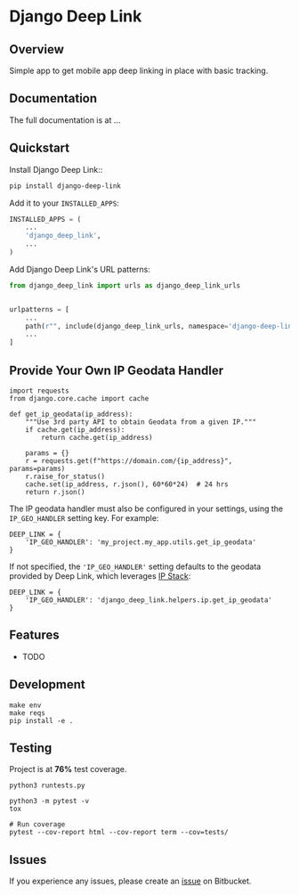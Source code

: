 
# Django Deep Link

## Overview
Simple app to get mobile app deep linking in place with basic tracking.

## Documentation

The full documentation is at ...

## Quickstart

Install Django Deep Link::

```bash
pip install django-deep-link
```

Add it to your `INSTALLED_APPS`:

```python
INSTALLED_APPS = (
    ...
    'django_deep_link',
    ...
)
```

Add Django Deep Link's URL patterns:


```python
from django_deep_link import urls as django_deep_link_urls


urlpatterns = [
    ...
    path(r"", include(django_deep_link_urls, namespace='django-deep-link')),
    ...
]
```

## Provide Your Own IP Geodata Handler

```
import requests
from django.core.cache import cache

def get_ip_geodata(ip_address):
    """Use 3rd party API to obtain Geodata from a given IP."""
    if cache.get(ip_address):
        return cache.get(ip_address)

    params = {}
    r = requests.get(f"https://domain.com/{ip_address}", params=params)
    r.raise_for_status()
    cache.set(ip_address, r.json(), 60*60*24)  # 24 hrs
    return r.json()
```

The IP geodata handler must also be configured in your settings, using the `IP_GEO_HANDLER` setting key. For example:

    DEEP_LINK = {
        'IP_GEO_HANDLER': 'my_project.my_app.utils.get_ip_geodata'
    }

If not specified, the `'IP_GEO_HANDLER'` setting defaults to the geodata provided by Deep Link, which leverages [IP Stack](https://ipstack.com/):

    DEEP_LINK = {
        'IP_GEO_HANDLER': 'django_deep_link.helpers.ip.get_ip_geodata'
    }

## Features

* TODO

## Development

    make env
    make reqs
    pip install -e .

## Testing
Project is at **76%** test coverage.

    python3 runtests.py

    python3 -m pytest -v
    tox

    # Run coverage
    pytest --cov-report html --cov-report term --cov=tests/

## Issues
If you experience any issues, please create an [issue](https://bitbucket.org/tsantor/django-deep-link/issues) on Bitbucket.
